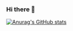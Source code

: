 ### Hi there 👋
[![Anurag's GitHub stats](https://github-readme-stats.vercel.app/api?username=zfx-t&show_icons=true&theme=ambient_gradient)](https://github.com/anuraghazra/github-readme-stats)
<!--
**zfx-t/zfx-t** is a ✨ _special_ ✨ repository because its `README.md` (this file) appears on your GitHub profile.

Here are some ideas to get you started:

- 🔭 I’m currently working on ...
- 🌱 I’m currently learning ...
- 👯 I’m looking to collaborate on ...
- 🤔 I’m looking for help with ...
- 💬 Ask me about ...
- 📫 How to reach me: ...
- 😄 Pronouns: ...
- ⚡ Fun fact: ...
-->
